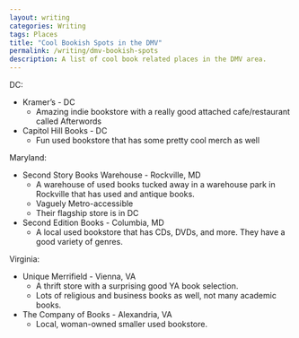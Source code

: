 ```yaml
---
layout: writing
categories: Writing
tags: Places
title: "Cool Bookish Spots in the DMV"
permalink: /writing/dmv-bookish-spots
description: A list of cool book related places in the DMV area.
---
```


DC:
* Kramer’s - DC
    * Amazing indie bookstore with a really good attached cafe/restaurant called Afterwords
* Capitol Hill Books - DC
    * Fun used bookstore that has some pretty cool merch as well

Maryland:
* Second Story Books Warehouse - Rockville, MD
    * A warehouse of used books tucked away in a warehouse park in Rockville that has used and antique books. 
    * Vaguely Metro-accessible
    * Their flagship store is in DC 
* Second Edition Books - Columbia, MD
    * A local used bookstore that has CDs, DVDs, and more. They have a good variety of genres. 

Virginia:
* Unique Merrifield - Vienna, VA
    * A thrift store with a surprising good YA book selection. 
    * Lots of religious and business books as well, not many academic books. 
* The Company of Books - Alexandria, VA
    * Local, woman-owned smaller used bookstore. 